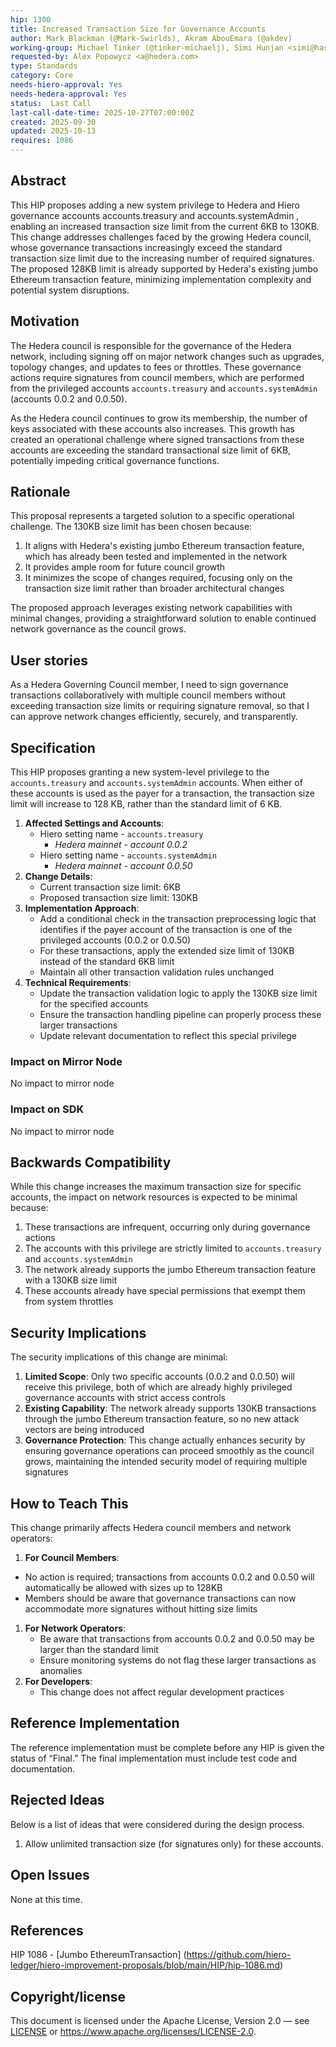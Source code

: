 ```yaml
---
hip: 1300 
title: Increased Transaction Size for Governance Accounts
author: Mark Blackman (@Mark-Swirlds), Akram AbouEmara (@akdev)
working-group: Michael Tinker (@tinker-michaelj), Simi Hunjan <simi@hashgraph.com>
requested-by: Alex Popowycz <a@hedera.com> 
type: Standards
category: Core
needs-hiero-approval: Yes 
needs-hedera-approval: Yes
status:  Last Call
last-call-date-time: 2025-10-27T07:00:00Z
created: 2025-09-30 
updated: 2025-10-13
requires: 1086
---
```


## Abstract

This HIP proposes adding a new system privilege to Hedera and Hiero governance accounts accounts.treasury and accounts.systemAdmin , enabling an increased transaction size limit from the current 6KB to 130KB. This change addresses challenges faced by the growing Hedera council, whose governance transactions increasingly exceed the standard transaction size limit due to the increasing number of required signatures. The proposed 128KB limit is already supported by Hedera's existing jumbo Ethereum transaction feature, minimizing implementation complexity and potential system disruptions.

## Motivation

The Hedera council is responsible for the governance of the Hedera network, including signing off on major network changes such as upgrades, topology changes, and updates to fees or throttles. These governance actions require signatures from council members, which are performed from the privileged accounts `accounts.treasury` and `accounts.systemAdmin` (accounts 0.0.2 and 0.0.50).

As the Hedera council continues to grow its membership, the number of keys associated with these accounts also increases. This growth has created an operational challenge where signed transactions from these accounts are exceeding the standard transactional size limit of 6KB, potentially impeding critical governance functions.

## Rationale

This proposal represents a targeted solution to a specific operational challenge. The 130KB size limit has been chosen because:

1. It aligns with Hedera's existing jumbo Ethereum transaction feature, which has already been tested and implemented in the network
2. It provides ample room for future council growth
3. It minimizes the scope of changes required, focusing only on the transaction size limit rather than broader architectural changes

The proposed approach leverages existing network capabilities with minimal changes, providing a straightforward solution to enable continued network governance as the council grows.

## User stories

As a Hedera Governing Council member, I need to sign governance transactions collaboratively with multiple council members without exceeding transaction size limits or requiring signature removal, so that I can approve network changes efficiently, securely, and transparently.

## Specification

This HIP proposes granting a new system-level privilege to the `accounts.treasury` and `accounts.systemAdmin` accounts. When either of these accounts is used as the payer for a transaction, the transaction size limit will increase to 128 KB, rather than the standard limit of 6 KB.

1. **Affected Settings and Accounts**:
    - Hiero  setting name - `accounts.treasury`
        - *Hedera mainnet - account 0.0.2*
    - Hiero setting name -  `accounts.systemAdmin`
        - *Hedera mainnet  - account 0.0.50*
2. **Change Details**:
    - Current transaction size limit: 6KB
    - Proposed transaction size limit: 130KB
3. **Implementation Approach**:
    - Add a conditional check in the transaction preprocessing logic that identifies if the payer account of the transaction is one of the privileged accounts (0.0.2 or 0.0.50)
    - For these transactions, apply the extended size limit of 130KB instead of the standard 6KB limit
    - Maintain all other transaction validation rules unchanged
4. **Technical Requirements**:
    - Update the transaction validation logic to apply the 130KB size limit for the specified accounts
    - Ensure the transaction handling pipeline can properly process these larger transactions
    - Update relevant documentation to reflect this special privilege

### Impact on Mirror Node

No impact to mirror node

### Impact on SDK

No impact to mirror node
 
## Backwards Compatibility

While this change increases the maximum transaction size for specific accounts, the impact on network resources is expected to be minimal because:

1. These transactions are infrequent, occurring only during governance actions
2. The accounts with this privilege are strictly limited to `accounts.treasury` and `accounts.systemAdmin` 
3. The network already supports the jumbo Ethereum transaction feature with a 130KB size limit
4. These accounts already have special permissions that exempt them from system throttles

## Security Implications

The security implications of this change are minimal:

1. **Limited Scope**: Only two specific accounts (0.0.2 and 0.0.50) will receive this privilege, both of which are already highly privileged governance accounts with strict access controls
2. **Existing Capability**: The network already supports 130KB transactions through the jumbo Ethereum transaction feature, so no new attack vectors are being introduced
3. **Governance Protection**: This change actually enhances security by ensuring governance operations can proceed smoothly as the council grows, maintaining the intended security model of requiring multiple signatures

## How to Teach This

This change primarily affects Hedera council members and network operators:

1. **For Council Members**:
- No action is required; transactions from accounts 0.0.2 and 0.0.50 will automatically be allowed with sizes up to 128KB
- Members should be aware that governance transactions can now accommodate more signatures without hitting size limits
1. **For Network Operators**:
    - Be aware that transactions from accounts 0.0.2 and 0.0.50 may be larger than the standard limit
    - Ensure monitoring systems do not flag these larger transactions as anomalies
2. **For Developers**:
    - This change does not affect regular development practices

## Reference Implementation
The reference implementation must be complete before any HIP is given the status
of “Final.” The final implementation must include test code and documentation.

## Rejected Ideas
Below is a list of ideas that were considered during the design process.

1. Allow unlimited transaction size (for signatures only) for these accounts.

## Open Issues

None at this time.

## References

HIP 1086 - [Jumbo EthereumTransaction] (https://github.com/hiero-ledger/hiero-improvement-proposals/blob/main/HIP/hip-1086.md)

## Copyright/license
This document is licensed under the Apache License, Version 2.0 —
see [LICENSE](../LICENSE) or <https://www.apache.org/licenses/LICENSE-2.0>.
